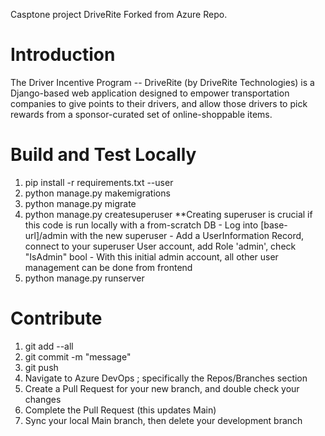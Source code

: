 Casptone project DriveRite Forked from Azure Repo.

# Introduction 
The Driver Incentive Program -- DriveRite (by DriveRite Technologies) is a Django-based web application designed to empower transportation companies to give points to their drivers, and 
allow those drivers to pick rewards from a sponsor-curated set of online-shoppable items.

# Build and Test Locally

1.	pip install -r requirements.txt --user
2.	python manage.py makemigrations
3.	python manage.py migrate
4.  python manage.py createsuperuser
        **Creating superuser is crucial if this code is run locally with a from-scratch DB
        - Log into [base-url]/admin with the new superuser
        - Add a UserInformation Record, connect to your superuser User account, add Role 'admin', check "IsAdmin" bool
        - With this initial admin account, all other user management can be done from frontend
5.	python manage.py runserver

# Contribute

1.	git add --all
2.	git commit -m "message"
3.	git push
4.  Navigate to Azure DevOps ; specifically the Repos/Branches section
5.  Create a Pull Request for your new branch, and double check your changes
6.  Complete the Pull Request (this updates Main)
7.  Sync your local Main branch, then delete your development branch
